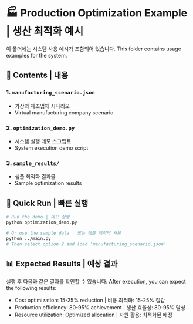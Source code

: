 # 🏭 Production Optimization Example | 생산 최적화 예시

이 폴더에는 시스템 사용 예시가 포함되어 있습니다.
This folder contains usage examples for the system.

## 📁 Contents | 내용

### 1. `manufacturing_scenario.json`
- 가상의 제조업체 시나리오
- Virtual manufacturing company scenario

### 2. `optimization_demo.py`
- 시스템 실행 데모 스크립트
- System execution demo script

### 3. `sample_results/`
- 샘플 최적화 결과물
- Sample optimization results

## 🚀 Quick Run | 빠른 실행

```bash
# Run the demo | 데모 실행
python optimization_demo.py

# Or use the sample data | 또는 샘플 데이터 사용
python ../main.py
# Then select option 2 and load 'manufacturing_scenario.json'
```

## 📊 Expected Results | 예상 결과

실행 후 다음과 같은 결과를 확인할 수 있습니다:
After execution, you can expect the following results:

- Cost optimization: 15-25% reduction | 비용 최적화: 15-25% 절감
- Production efficiency: 80-95% achievement | 생산 효율성: 80-95% 달성
- Resource utilization: Optimized allocation | 자원 활용: 최적화된 배정
